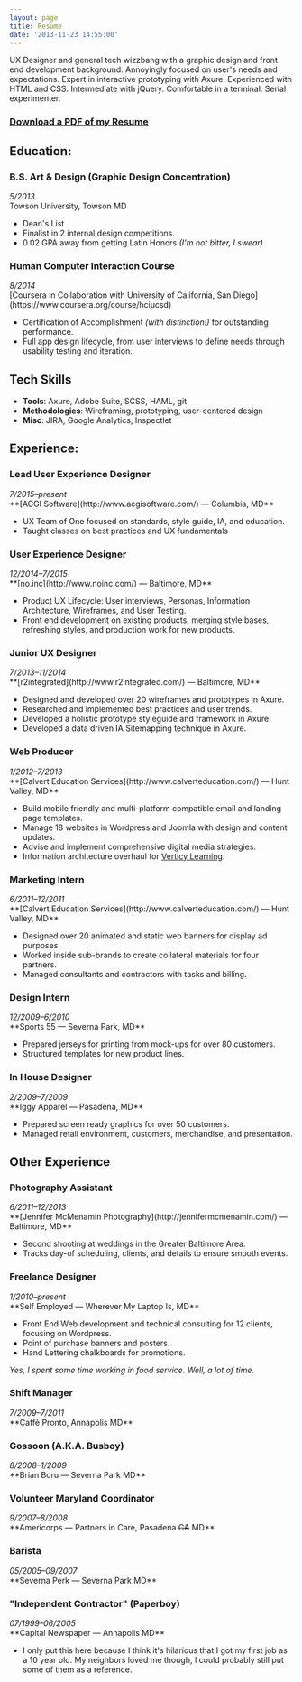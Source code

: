 ```yaml
---
layout: page
title: Resume
date: '2013-11-23 14:55:00'
---
```


UX Designer and general tech wizzbang with a graphic design and front end development background. Annoyingly focused on user's needs and expectations. Expert in interactive prototyping with Axure. Experienced with HTML and CSS. Intermediate with jQuery. Comfortable in a terminal. Serial experimenter.

### <a href="/files/glr-resume.pdf">Download a PDF of my Resume</a>

## Education:

### B.S. Art & Design (Graphic Design Concentration)
<aside><em>5/2013</em></aside>
Towson University, Towson MD

* Dean's List
* Finalist in 2 internal design competitions.
* 0.02 GPA away from getting Latin Honors *(I'm not bitter, I swear)*
 
### Human Computer Interaction Course
<aside><em>8/2014</em></aside>
[Coursera in Collaboration with University of California, San Diego](https://www.coursera.org/course/hciucsd)

* Certification of Accomplishment *(with distinction!)* for outstanding performance.
* Full app design lifecycle, from user interviews to define needs through usability testing and iteration.


## Tech Skills

* **Tools**: Axure, Adobe Suite, SCSS, HAML, git
* **Methodologies**: Wireframing, prototyping, user-centered design
* **Misc**: JIRA, Google Analytics, Inspectlet

## Experience:

### Lead User Experience Designer
<aside><em>7/2015&ndash;present</em></aside>
**[ACGI Software](http://www.acgisoftware.com/) &mdash; Columbia, MD**

* UX Team of One focused on standards, style guide, IA, and education.
* Taught classes on best practices and UX fundamentals

### User Experience Designer
<aside><em>12/2014&ndash;7/2015</em></aside>
**[no.inc](http://www.noinc.com/) &mdash; Baltimore, MD**

* Product UX Lifecycle: User interviews, Personas, Information Architecture, Wireframes, and User Testing.
* Front end development on existing products, merging style bases, refreshing styles, and production work for new products.

### Junior UX Designer
<aside><em>7/2013&ndash;11/2014</em></aside>
**[r2integrated](http://www.r2integrated.com/) &mdash; Baltimore, MD**

* Designed and developed over 20 wireframes and prototypes in Axure.
* Researched and implemented best practices and user trends.
* Developed a holistic prototype styleguide and framework in Axure.
* Developed a data driven IA Sitemapping technique in Axure.

### Web Producer
<aside><em>1/2012&ndash;7/2013</em></aside>
**[Calvert Education Services](http://www.calverteducation.com/) &mdash; Hunt Valley, MD**

* Build mobile friendly and multi-platform compatible email and landing page templates.
* Manage 18 websites in Wordpress and Joomla with design and content updates.
* Advise and implement comprehensive digital media strategies.
* Information architecture overhaul for [Verticy Learning](http://www.verticylearning.org/).

### Marketing Intern
<aside><em>6/2011&ndash;12/2011</em></aside>
**[Calvert Education Services](http://www.calverteducation.com/) &mdash; Hunt Valley, MD**

* Designed over 20 animated and static web banners for display ad purposes.
* Worked inside sub-brands to create collateral materials for four partners.
* Managed consultants and contractors with tasks and billing.

### Design Intern 
<aside><em>12/2009&ndash;6/2010</em></aside>
**Sports 55 &mdash; Severna Park, MD**

* Prepared jerseys for printing from mock-ups for over 80 customers.
* Structured templates for new product lines.

### In House Designer
<aside><em>2/2009&ndash;7/2009</em></aside>
**Iggy Apparel &mdash; Pasadena, MD**

* Prepared screen ready graphics for over 50 customers.
* Managed retail environment, customers, merchandise, and presentation.


## Other Experience

### Photography Assistant 
<aside><em>6/2011&ndash;12/2013</em></aside>
**[Jennifer McMenamin Photography](http://jennifermcmenamin.com/) &mdash; Baltimore, MD**

* Second shooting at weddings in the Greater Baltimore Area.
* Tracks day-of scheduling, clients, and details to ensure smooth events.

### Freelance Designer 
<aside><em>1/2010&ndash;present</em></aside>
**Self Employed &mdash; Wherever My Laptop Is, MD**

* Front End Web development and technical consulting for 12 clients, focusing on Wordpress.
* Point of purchase banners and posters.
* Hand Lettering chalkboards for promotions.

*Yes, I spent some time working in food service. Well, a lot of time.*

### Shift Manager 
<aside><em>7/2009&ndash;7/2011</em></aside>
**Caff&egrave; Pronto, Annapolis MD**

### Gossoon (A.K.A. Busboy) 
<aside><em>8/2008&ndash;1/2009</em></aside>
**Brian Boru &mdash; Severna Park MD**

### Volunteer Maryland Coordinator 
<aside><em>9/2007&ndash;8/2008</em></aside>
**Americorps &mdash; Partners in Care, Pasadena <del>CA</del> MD**

### Barista
<aside><em>05/2005&ndash;09/2007</em></aside>
**Severna Perk &mdash; Severna Park MD**

### "Independent Contractor" (Paperboy)
<aside><em>07/1999&ndash;06/2005</em></aside>
**Capital Newspaper &mdash; Annapolis MD**

* I only put this here because I think it's hilarious that I got my first job as a 10 year old. My neighbors loved me though, I could probably still put some of them as a reference.
